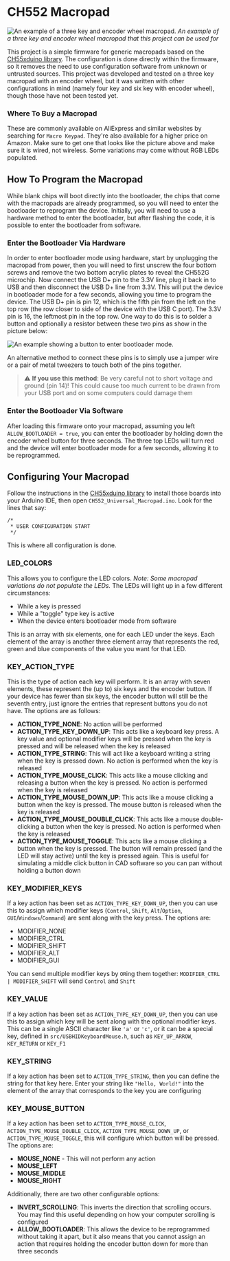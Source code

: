 # CH552 Macropad
![An example of a three key and encoder wheel macropad.](/images/macropad.jpg "An example of a three key and encoder wheel macropad.")
_An example of a three key and encoder wheel macropad that this project can be used for_

This project is a simple firmware for generic macropads based on the [CH55xduino library](https://github.com/DeqingSun/ch55xduino/).
The configuration is done directly within the firmware, so it removes the need to use configuration software from unknown or untrusted sources.
This project was developed and tested on a three key macropad with an encoder wheel, but it was written with other configurations in mind (namely four key and six key with encoder wheel), though those have not been tested yet.

### Where To Buy a Macropad
These are commonly  available on AliExpress and similar websites by searching for `Macro Keypad`. They're also available for a higher price on Amazon. 
Make sure to get one that looks like the picture above and make sure it is wired, not wireless.
Some variations may come without RGB LEDs populated.

## How To Program the Macropad
While blank chips will boot directly into the bootloader, the chips that come with the macropads are already programmed, so you will need to enter the bootloader to reprogram the device.
Initially, you will need to use a hardware method to enter the bootloader, but after flashing the code, it is possible to enter the bootloader from software.

### Enter the Bootloader Via Hardware
In order to enter bootloader mode using hardware, start by unplugging the macropad from power, then you will need to first unscrew the four bottom screws and remove the two bottom acrylic plates to reveal the CH552G microchip.
Now connect the USB D+ pin to the 3.3V line, plug it back in to USB and then disconnect the USB D+ line from 3.3V. This will put the device in bootloader mode for a few seconds, allowing you time to program the device.
The USB D+ pin is pin 12, which is the fifth pin from the left on the top row (the row closer to side of the device with the USB C port). The 3.3V pin is 16, the leftmost pin in the top row.
One way to do this is to solder a button and optionally a resistor between these two pins as show in the picture below:

![An example showing a button to enter bootloader mode.](/images/bootloader_button.jpg "An example showing a button to enter bootloader mode.")

An alternative method to connect these pins is to simply use a jumper wire or a pair of metal tweezers to touch both of the pins together. 
> :warning: **If you use this method**: Be very careful not to short voltage and ground (pin 14)! This could cause too much current to be drawn from your USB port and on some computers could damage them

### Enter the Bootloader Via Software
After loading this firmware onto your macropad, assuming you left `ALLOW_BOOTLOADER = true`, you can enter the bootloader by holding down the encoder wheel button for three seconds.
The three top LEDs will turn red and the device will enter bootloader mode for a few seconds, allowing it to be reprogrammed.

## Configuring Your Macropad
Follow the instructions in the [CH55xduino library](https://github.com/DeqingSun/ch55xduino/) to install those boards into your Arduino IDE, then open `CH552_Universal_Macropad.ino`.
Look for the lines that say:
```
/*
 * USER CONFIGURATION START
 */
```
This is where all configuration is done.

### LED_COLORS
This allows you to configure the LED colors. _Note: Some macropad variations do not populate the LEDs._ The LEDs will light up in a few different circumstances:
- While a key is pressed
- While a "toggle" type key is active
- When the device enters bootloader mode from software

This is an array with six elements, one for each LED under the keys. Each element of the array is another three element array that represents the red, green and blue components of the value you want for that LED.

### KEY_ACTION_TYPE
This is the type of action each key will perform. It is an array with seven elements, these represent the (up to) six keys and the encoder button. If your device has fewer than six keys, the encoder button will still be the 
seventh entry, just ignore the entries that represent buttons you do not have. The options are as follows:
- **ACTION_TYPE_NONE**: No action will be performed
- **ACTION_TYPE_KEY_DOWN_UP**: This acts like a keyboard key press. A key value and optional modifier keys will be pressed when the key is pressed and will be released when the key is released
- **ACTION_TYPE_STRING**: This will act like a keyboard writing a string when the key is pressed down. No action is performed when the key is released
- **ACTION_TYPE_MOUSE_CLICK**: This acts like a mouse clicking and releasing a button when the key is pressed. No action is performed when the key is released
- **ACTION_TYPE_MOUSE_DOWN_UP**: This acts like a mouse clicking a button when the key is pressed. The mouse button is released when the key is released
- **ACTION_TYPE_MOUSE_DOUBLE_CLICK**: This acts like a mouse double-clicking a button when the key is pressed. No action is performed when the key is released
- **ACTION_TYPE_MOUSE_TOGGLE**: This acts like a mouse clicking a button when the key is pressed. The button will remain pressed (and the LED will stay active) until the key is pressed again. This is useful for simulating a middle click button in CAD software so you can pan without holding a button down


### KEY_MODIFIER_KEYS
If a key action has been set as `ACTION_TYPE_KEY_DOWN_UP`, then you can use this to assign which modifier keys (`Control`, `Shift`, `Alt`/`Option`, `GUI`/`Windows`/`Command`) are sent along with the key press. The options are:
- MODIFIER_NONE
- MODIFIER_CTRL
- MODIFIER_SHIFT
- MODIFIER_ALT
- MODIFIER_GUI

You can send multiple modifier keys by `OR`ing them together: `MODIFIER_CTRL | MODIFIER_SHIFT` will send `Control` and `Shift`

### KEY_VALUE
If a key action has been set as `ACTION_TYPE_KEY_DOWN_UP`, then you can use this to assign which key will be sent along with the optional modifier keys. This can be a single ASCII character like `'a'` or `'c'`, or it can be a special key,
defined in `src/USBHIDKeyboardMouse.h`, such as `KEY_UP_ARROW`, `KEY_RETURN` or `KEY_F1`

### KEY_STRING
If a key action has been set to `ACTION_TYPE_STRING`, then you can define the string for that key here. Enter your string like `"Hello, World!"` into the element of the array that corresponds to the key you are configuring

### KEY_MOUSE_BUTTON
If a key action has been set to `ACTION_TYPE_MOUSE_CLICK`, `ACTION_TYPE_MOUSE_DOUBLE_CLICK`, `ACTION_TYPE_MOUSE_DOWN_UP`, or `ACTION_TYPE_MOUSE_TOGGLE`, this will configure which button will be pressed. The options are:
- **MOUSE_NONE** - This will not perform any action
- **MOUSE_LEFT**
- **MOUSE_MIDDLE**
- **MOUSE_RIGHT**


Additionally, there are two other configurable options:
- **INVERT_SCROLLING**: This inverts the direction that scrolling occurs. You may find this useful depending on how your computer scrolling is configured
- **ALLOW_BOOTLOADER**: This allows the device to be reprogrammed without taking it apart, but it also means that you cannot assign an action that requires holding the encoder button down for more than three seconds
